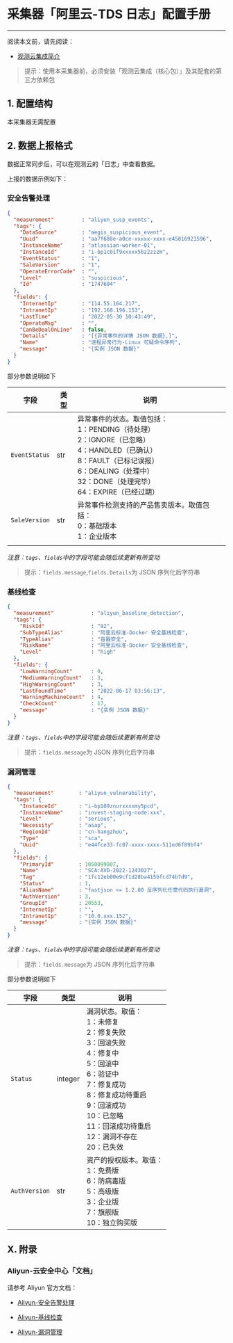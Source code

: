 # 采集器「阿里云-TDS 日志」配置手册
---


阅读本文前，请先阅读：

- [观测云集成简介](/dataflux-func/script-market-guance-integration)

> 提示：使用本采集器前，必须安装「观测云集成（核心包）」及其配套的第三方依赖包

## 1. 配置结构

本采集器无需配置

## 2. 数据上报格式

数据正常同步后，可以在观测云的「日志」中查看数据。

上报的数据示例如下：

### 安全告警处理
~~~json
{
  "measurement"         : "aliyun_susp_events",
  "tags": {
    "DataSource"        : "aegis_suspicious_event",
    "Uuid"              : "aa7f688e-a0ce-xxxxx-xxxx-e45016921596",
    "InstanceName"      : "atlassian-worker-01",
    "InstanceId"        : "i-bp1c0if9xxxxx5bz2zzzm",
    "EventStatus"       : "1",
    "SaleVersion"       : "1",
    "OperateErrorCode"  : "",
    "Level"             : "suspicious",
    "Id"                : "1747604"
  },
  "fields": {
    "InternetIp"        : "114.55.164.217",
    "IntranetIp"        : "192.168.196.153",
    "LastTime"          : "2022-05-30 10:43:49",
    "OperateMsg"        : "",
    "CanBeDealOnLine"   : false,
    "Details"           : "[{异常事件的详情 JSON 数据},]",
    "Name"              : "进程异常行为-Linux 可疑命令序列",
    "message"           : "{实例 JSON 数据}"
  }
}
~~~
部分参数说明如下

| 字段          | 类型 | 说明                                                                                                                                                                                                   |
| ------------- | ---- | ------------------------------------------------------------------------------------------------------------------------------------------------------------------------------------------------------ |
| `EventStatus` | str  | 异常事件的状态。取值包括：<br>1：PENDING（待处理）<br>2：IGNORE（已忽略）<br>4：HANDLED（已确认）<br>8：FAULT（已标记误报）<br>6：DEALING（处理中）<br>32：DONE（处理完毕）<br>64：EXPIRE（已经过期） |
| `SaleVersion` | str  | 异常事件检测支持的产品售卖版本。取值包括：<br>0：基础版本 <br>1：企业版本                                                                                                                              |
|               |      |                                                                                                                                                                                                        |

*注意：`tags`、`fields`中的字段可能会随后续更新有所变动*

> 提示：`fields.message`,`fields.Details`为 JSON 序列化后字符串

### 基线检查
~~~json
{
  "measurement"            : "aliyun_baseline_detection",
  "tags": {
    "RiskId"               : "92",
    "SubTypeAlias"         : "阿里云标准-Docker 安全基线检查",
    "TypeAlias"            : "容器安全",
    "RiskName"             : "阿里云标准-Docker 安全基线检查",
    "Level"                : "high"
  },
  "fields": {
    "LowWarningCount"      : 0,
    "MediumWarningCount"   : 3,
    "HighWarningCount"     : 3,
    "LastFoundTime"        : "2022-06-17 03:56:13",
    "WarningMachineCount"  : 4,
    "CheckCount"           : 17,
    "message"              : "{实例 JSON 数据}"
  }
}
~~~

*注意：`tags`、`fields`中的字段可能会随后续更新有所变动*

> 提示：`fields.message`为 JSON 序列化后字符串

### 漏洞管理
~~~json
{
  "measurement"        : "aliyun_vulnerability",
  "tags": {
    "InstanceId"       : "i-bp109znurxxxxmy5pcd",
    "InstanceName"     : "invest-staging-node:xxx",
    "Level"            : "serious",
    "Necessity"        : "asap",
    "RegionId"         : "cn-hangzhou",
    "Type"             : "sca",
    "Uuid"             : "e44fce33-fc07-xxxx-xxxx-511ed6f89bf4"
  },
  "fields": {
    "PrimaryId"        : 1050099807,
    "Name"             : "SCA:AVD-2022-1243027",
    "Tag"              : "1fc12eb00e9cf1d28ba415bfcd74b7d9",
    "Status"           : 1,
    "AliasName"        : "fastjson <= 1.2.80 反序列化任意代码执行漏洞",
    "AuthVersion"      : 3,
    "GroupId"          : 20553,
    "InternetIp"       : "",
    "IntranetIp"       : "10.0.xxx.152",
    "message"          : "{实例 JSON 数据}"
  }
}
~~~
*注意：`tags`、`fields`中的字段可能会随后续更新有所变动*

> 提示：`fields.message`为 JSON 序列化后字符串

部分参数说明如下

| 字段          | 类型    | 说明                                                                                                                                                                                                                      |
| ------------- | ------- | ------------------------------------------------------------------------------------------------------------------------------------------------------------------------------------------------------------------------- |
| `Status`      | integer | 漏洞状态。取值：<br>1：未修复<br>2：修复失败<br>3：回滚失败<br>4：修复中<br>5：回滚中<br>6：验证中<br>7：修复成功<br>8：修复成功待重启<br>9：回滚成功<br>10：已忽略<br>11：回滚成功待重启<br>12：漏洞不存在<br>20：已失效 |
| `AuthVersion` | str     | 资产的授权版本。取值：<br>1：免费版<br>6：防病毒版<br>5：高级版<br>3：企业版<br>7：旗舰版<br>10：独立购买版                                                                                                               |

## X. 附录

### Aliyun-云安全中心「文档」

请参考 Aliyun 官方文档：

- [Aliyun-安全告警处理 ](https://help.aliyun.com/document_detail/421745.html)

- [Aliyun-基线检查 ](https://help.aliyun.com/document_detail/421798.html)

- [Aliyun-漏洞管理 ](https://help.aliyun.com/document_detail/421786.html)
